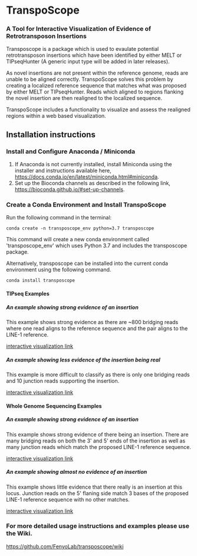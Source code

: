 # TranspoScope
### A Tool for Interactive Visualization of Evidence of Retrotransposon Insertions

Transposcope is a package which is used to evaulate potential retrotransposon insertions which have been identified by either MELT or TIPseqHunter (A generic input type will be added in later releases).

As novel insertions are not present within the reference genome, reads are unable to be aligned correctly. TranspoScope solves this problem by creating a localized reference sequence that matches what was proposed by either MELT or TIPseqHunter. Reads which aligned to regions flanking the novel insertion are then realigned to the localized sequence.

TranspoScope includes a functionality to visualize and assess the realigned regions within a web based visualization.

## Installation instructions 

### Install and Configure Anaconda / Miniconda
1. If Anaconda is not currently installed, install Miniconda using the installer and instructions available here, https://docs.conda.io/en/latest/miniconda.html#miniconda. 
2. Set up the Bioconda channels as described in the following link, https://bioconda.github.io/#set-up-channels.

### Create a Conda Environment and Install TranspoScope
Run the following command in the terminal:
```console
conda create -n transposcope_env python=3.7 transposcope
```
This command will create a new conda environment called 'transposcope_env' which uses Python 3.7 and includes the transposcope package.

Alternatively, transposcope can be installed into the current conda environment using the following command.
```console
conda install transposcope
```

#### TIPseq Examples
##### An example showing strong evidence of an insertion
This example shows strong evidence as there are ~800 bridging reads where one read aligns to the reference sequence and the pair aligns to the LINE-1 reference.


[interactive visualization link](https://fenyolab.github.io/transposcope_ui/#/dashboard/ungrouped/ungrouped/melt_full?locus=chr1-113888412)


##### An example showing less evidence of the insertion being real
This example is more difficult to classify as there is only one bridging reads and 10 junction reads supporting the insertion.

[interactive visualization link](https://fenyolab.github.io/transposcope_ui/#/dashboard/ungrouped/ungrouped/melt_full?locus=chr1-121142693)


#### Whole Genome Sequencing Examples
##### An example showing strong evidence of an insertion
This example shows strong evidence of there being an insertion. There are many bridging reads on both the 3' and 5' ends of the insertion as well as many junction reads which match the proposed LINE-1 reference sequence.

[interactive visualization link](https://fenyolab.github.io/transposcope_ui/#/dashboard/ungrouped/ungrouped/melt_full?locus=chr11-94951204)

##### An example showing almost no evidence of an insertion
This example shows little evidence that there really is an insertion at this locus. Junction reads on the 5' flaning side match 3 bases of the proposed LINE-1 reference sequence with no other matches.

[interactive visualization link](https://fenyolab.github.io/transposcope_ui/#/dashboard/ungrouped/ungrouped/melt_full?locus=chr2-159882972)


### For more detailed usage instructions and examples please use the Wiki.
https://github.com/FenyoLab/transposcope/wiki
